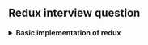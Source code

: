 <h2> Redux interview question </h2>

<details>
<summary><b>Basic implementation of redux</b></summary>

```js
import React from 'react';
import { createStore } from 'redux';
import { Provider, connect } from 'react-redux';

// Action
const increment = () => ({ type: 'INCREMENT' });
const decrement = () => ({ type: 'DECREMENT' });

// Reducer
const counter = (state = 0, action) => {
  switch (action.type) {
    case 'INCREMENT':
      return state + 1;
    case 'DECREMENT':
      return state - 1;
    default:
      return state;
  }
};

// Store
let store = createStore(counter);

// Map Redux state to component props
const mapStateToProps = (state) => {
  return {
    value: state
  }
};

// Map Redux actions to component props
const mapDispatchToProps = (dispatch) => {
  return {
    onIncrement: () => dispatch(increment())
  }
};

// Connected Component
const Counter = ({ value, onIncrement }) => (
  <div>
    <span>{value}</span>
    <button onClick={onIncrement}>Increment</button>
  </div>
);

const App = connect(
  mapStateToProps,
  mapDispatchToProps
)(Counter);

// Render
ReactDOM.render(
  <Provider store={store}>
    <App />
  </Provider>,
  document.getElementById('root')
);
```

In this example, I have created a simple counter. The `increment` function is an action creator that returns an action. The `counter` function is a reducer that takes the current state and an action, and returns the new state. I then create a Redux store with `createStore(counter)`.

The `mapStateToProps` function maps the Redux state to the React component's props. The `mapDispatchToProps` function maps the Redux action creators to the React component's props.

The `Counter` component is a simple functional component that displays the current count and a button to increment the count. The `connect` function connects the Redux store to the `Counter` component.

Finally, I use the `Provider` component from `react-redux` to make the Redux store available to all child components in the application. The `App` component is rendered into the DOM with `ReactDOM.render`.

</details>